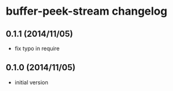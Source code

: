 # buffer-peek-stream changelog

## 0.1.1 (2014/11/05)

  - fix typo in require

## 0.1.0 (2014/11/05)

 - initial version